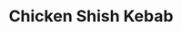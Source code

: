 ---
title: Chicken Shish Kebab
metadata:
  servings: '4'
  title: Chicken Shish Kebab
  course: Main
ingredients:
- name: garlic
  amount: 2 cloves
- name: onion
  amount: '1'
- name: chicken breasts
  amount: '2'
- name: "tomato pur\xE9e"
  amount: 2 tbsp
- name: vegetable oil
  amount: 3 tbsp
- name: paprika
  amount: 1 tsp
- name: black pepper
  amount: 1 tsp
- name: salt
  amount: 1 tsp
- name: yogurt
  amount: 0.5 cups
cookware:
- name: bowl
- name: bowl
- name: sieve
- name: wooden spoon
steps:
- description: Peel the onion, and garlic and then grate with a fine grater to make
    a pulp into a bowl.
- description: Pour the pulp, and any remaining juices, into another bowl through
    a sieve, using a wooden spoon to press out the juices from the pulp. Throw away
    the pulp once you've squeezed out all of the juice.
- description: "Now mix in the greek yogurt, vegetable oil, tomato pur\xE9e, black
    pepper, paprika, and salt."
- description: Dry the chicken breasts with paper towels, then cut into small bite-size
    chunks and add them to the marinade.
- description: Leave the chicken to marinate in the fridge overnight, or at least
    4 hours.
- description: The chicken can now be cooked on the BBQ, using the grill setting of
    your oven, or by putting the chicken on a tray in the oven for 30 minutes.

---